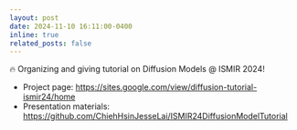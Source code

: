 ```yaml
---
layout: post
date: 2024-11-10 16:11:00-0400
inline: true
related_posts: false
---
```


🔥 Organizing and giving tutorial on Diffusion Models @ ISMIR 2024!

- Project page: https://sites.google.com/view/diffusion-tutorial-ismir24/home
- Presentation materials: https://github.com/ChiehHsinJesseLai/ISMIR24DiffusionModelTutorial
  
